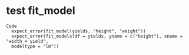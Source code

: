 # test fit_model

    Code
      expect_error(fit_model(yields, "height", "weight"))
      expect_error(fit_models(df = yields, yname = c("height"), xname = "width + yield",
      modeltype = "lm"))

